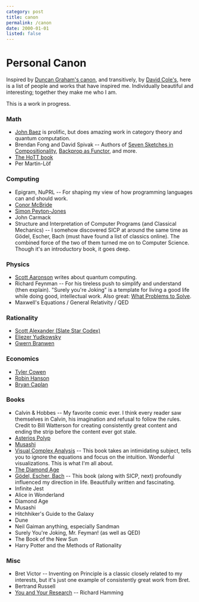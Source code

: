 ```yaml
---
category: post
title: canon
permalink: /canon
date: 2000-01-01
listed: false
---
```

# Personal Canon

Inspired by [Duncan Graham's canon](http://dvncan.com/canon.html), and transitively, by [David Cole's](http://www.davidcole.me/#canon), here is a list of people and works that have inspired me. Individually beautiful and interesting; together they make me who I am.

This is a work in progress.

### Math

* [John Baez](https://johncarlosbaez.wordpress.com/) is prolific, but does amazing work in category theory and quantum computation.
* Brendan Fong and David Spivak -- Authors of [Seven Sketches in Compositionality](https://arxiv.org/abs/1803.05316), [Backprop as Functor](https://arxiv.org/abs/1711.10455), and more.
* [The HoTT book](https://homotopytypetheory.org/book/)
* Per Martin-Löf

### Computing

* Epigram, NuPRL -- For shaping my view of how programming languages can and should work.
* [Conor McBride](http://strictlypositive.org/)
* [Simon Peyton-Jones](https://www.microsoft.com/en-us/research/people/simonpj/)
* John Carmack
* Structure and Interpretation of Computer Programs (and Classical Mechanics) -- I somehow discovered SICP at around the same time as Gödel, Escher, Bach (must have found a list of classics online). The combined force of the two of them turned me on to Computer Science. Though it's an introductory book, it goes deep.

### Physics

* [Scott Aaronson](http://www.scottaaronson.com/blog/) writes about quantum computing.
* Richard Feynman -- For his tireless push to simplify and understand (then explain). "Surely you're Joking" is a template for living a good life while doing good, intellectual work. Also great: [What Problems to Solve](http://genius.cat-v.org/richard-feynman/writtings/letters/problems).
* Maxwell's Equations / General Relativity / QED

### Rationality

* [Scott Alexander (Slate Star Codex)](http://slatestarcodex.com/)
* [Eliezer Yudkowsky](http://yudkowsky.net/)
* [Gwern Branwen](https://www.gwern.net/)

### Economics

* [Tyler Cowen](http://marginalrevolution.com/)
* [Robin Hanson](http://www.overcomingbias.com/author/robin-hanson)
* [Bryan Caplan](http://www.bcaplan.com/)

### Books

* Calvin & Hobbes -- My favorite comic ever. I think every reader saw themselves in Calvin, his imagination and refusal to follow the rules. Credit to Bill Watterson for creating consistently great content and ending the strip before the content ever got stale.
* [Asterios Polyp](http://www.amazon.com/Asterios-Polyp-Pantheon-Graphic-Novels/dp/0307377326)
* [Musashi](http://www.amazon.com/Musashi-Epic-Novel-Samurai-Era/dp/156836427X)
* [Visual Complex Analysis](http://www.amazon.com/Visual-Complex-Analysis-Tristan-Needham/dp/0198534469) -- This book takes an intimidating subject, tells you to ignore the equations and focus on the intuition. Wonderful visualizations. This is what I'm all about.
* [The Diamond Age](http://www.amazon.com/Diamond-Age-Illustrated-Primer-Spectra/dp/0553380966)
* [Gödel, Escher, Bach](http://www.amazon.com/G%C3%B6del-Escher-Bach-Eternal-Golden/dp/0465026567) -- This book (along with SICP, next) profoundly influenced my direction in life. Beautifully written and fascinating.
* Infinite Jest
* Alice in Wonderland
* Diamond Age
* Musashi
* Hitchhiker's Guide to the Galaxy
* Dune
* Neil Gaiman anything, especially Sandman
* Surely You're Joking, Mr. Feyman! (as well as QED)
* The Book of the New Sun
* Harry Potter and the Methods of Rationality

### Misc

* Bret Victor -- Inventing on Principle is a classic closely related to my interests, but it's just one example of consistently great work from Bret.
* Bertrand Russell
* [You and Your Research](http://www.cs.virginia.edu/~robins/YouAndYourResearch.html) -- Richard Hamming
